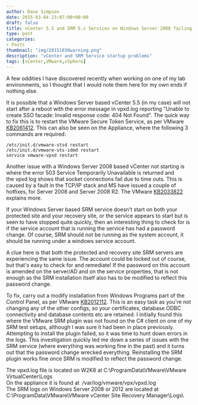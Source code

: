 ```yaml
---
author: Dave Simpson
date: 2015-03-04 23:07:00+00:00
draft: false
title: vCenter 5.5 and SRM 5.x Services on Windows Server 2008 failing to start
type: post
categories:
- Posts
thumbnail: "img/20151030warning.png"
description: "vCenter and SRM Service startup problems"
tags: [vCenter,VMware,vSphere]
---
```


A few oddities I have discovered recently when working on one of my lab environments, so I thought that I would note them here for my own ends if nothing else.   

It is possible that a Windows Server based vCenter 5.5 (in my case) will not start after a reboot with the error message in vpxd.log reporting "Unable to create SSO facade: Invalid response code: 404 Not Found". The quick way to fix this is to restart the VMware Secure Token Service, as per VMware [KB2061412](http://kb.vmware.com/selfservice/microsites/search.do?language=en_US&cmd=displayKC&externalId=2061412&src=vmw_so_vex_dsimp_889). This can also be seen on the Appliance, where the following 3 commands are required:

	/etc/init.d/vmware-stsd restart  
	/etc/init.d/vmware-sts-idmd restart  
	service vmware-vpxd restart  

Another issue with a Windows Server 2008 based vCenter not starting is where the error 503 Service Temporarily Unavailable is returned and the vpxd log shows that socket connections fail due to time outs. This is caused by a fault in the TCP/IP stack and MS have issued a couple of hotfixes, for Server 2008 and Server 2008 R2. The VMware [KB2033822](http://kb.vmware.com/selfservice/microsites/search.do?language=en_US&cmd=displayKC&externalId=2033822&src=vmw_so_vex_dsimp_889) explains more.   
  
If your Windows Server based SRM service doesn't start on both your protected site and your recovery site, or the service appears to start but is seen to have stopped quite quickly, then an interesting thing to check for is if the service account that is running the service has had a password change. Of course, SRM should not be running as the system account, it should be running under a windows service account.  
  
A clue here is that both the protected and recovery site SRM servers are experiencing the same issue. The account could be locked out of course, but that's easy to check for and remediate! If the password on this account is amended on the server/AD and on the service properties, that is not enough as the SRM installation itself also has to be modified to reflect this password change.   
  
To fix, carry out a modify installation from Windows Programs part of the Control Panel, as per VMware [KB2012112](http://kb.vmware.com/selfservice/microsites/search.do?language=en_US&cmd=displayKC&externalId=2012112&src=vmw_so_vex_dsimp_889). This is an easy task as you're not changing any of the other configs, so your certificates, database ODBC connectivity and database contents etc are retained. I initially found this where the VMware SRM plugin was not found on the C# client on one of my SRM test setups, although I was sure it had been in place previously. Attempting to install the plugin failed, so it was time to hunt down errors in the logs. This investigation quickly led me down a series of issues with the SRM service (where everything was working fine in the past) and it turns out that the password change wrecked everything. Reinstalling the SRM plugin works fine once SRM is modified to reflect the password change.  
  
The vpxd.log file is located on W2K8 at C:\ProgramData\VMware\VMware VirtualCenter\Logs   
On the appliance it is found at  /var/log/vmware/vpx/vpxd.log  
The SRM logs on Windows Server 2008 or 2012 are located at C:\ProgramData\VMware\VMware vCenter Site Recovery Manager\Logs\   
